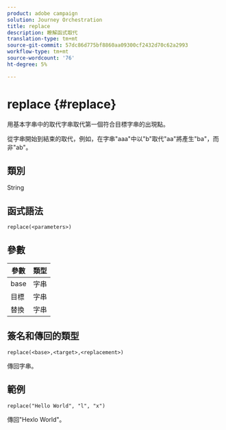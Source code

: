 ```yaml
---
product: adobe campaign
solution: Journey Orchestration
title: replace
description: 瞭解函式取代
translation-type: tm+mt
source-git-commit: 57dc86d775bf8860aa09300cf2432d70c62a2993
workflow-type: tm+mt
source-wordcount: '76'
ht-degree: 5%

---
```



# replace {#replace}

用基本字串中的取代字串取代第一個符合目標字串的出現點。

從字串開始到結束的取代，例如，在字串&quot;aaa&quot;中以&quot;b&quot;取代&quot;aa&quot;將產生&quot;ba&quot;，而非&quot;ab&quot;。

## 類別

String

## 函式語法

`replace(<parameters>)`

## 參數

| 參數 | 類型 |
|-----------|--------------|
| base | 字串 |
| 目標 | 字串 |
| 替換 | 字串 |

## 簽名和傳回的類型

`replace(<base>,<target>,<replacement>)`

傳回字串。

## 範例

`replace("Hello World", "l", "x")`

傳回&quot;Hexlo World&quot;。
